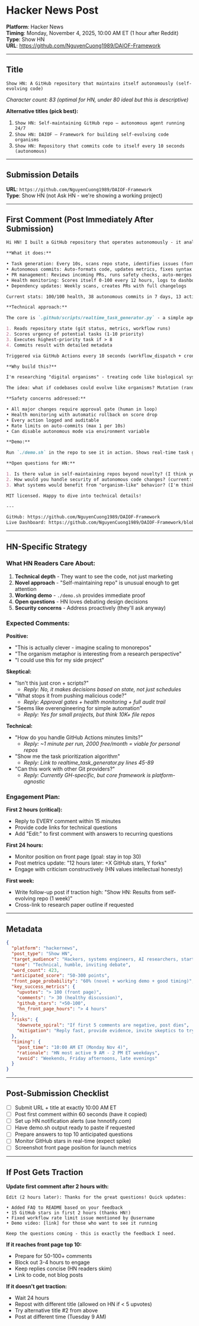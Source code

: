 # Hacker News Post

**Platform**: Hacker News  
**Timing**: Monday, November 4, 2025, 10:00 AM ET (1 hour after Reddit)  
**Type**: Show HN  
**URL**: https://github.com/NguyenCuong1989/DAIOF-Framework

---

## Title

```
Show HN: A GitHub repository that maintains itself autonomously (self-evolving code)
```

*Character count: 83 (optimal for HN, under 80 ideal but this is descriptive)*

**Alternative titles (pick best):**
1. `Show HN: Self-maintaining GitHub repo – autonomous agent running 24/7`
2. `Show HN: DAIOF – Framework for building self-evolving code organisms`
3. `Show HN: Repository that commits code to itself every 10 seconds (autonomous)`

---

## Submission Details

**URL**: `https://github.com/NguyenCuong1989/DAIOF-Framework`  
**Type**: Show HN (not Ask HN - we're showing a working project)

---

## First Comment (Post Immediately After Submission)

```markdown
Hi HN! I built a GitHub repository that operates autonomously - it analyzes its own state every 10 seconds, generates improvement tasks, and commits code changes without human intervention.

**What it does:**

• Task generation: Every 10s, scans repo state, identifies issues (formatting, optimization, documentation gaps)
• Autonomous commits: Auto-formats code, updates metrics, fixes syntax errors
• PR management: Reviews incoming PRs, runs safety checks, auto-merges if tests pass
• Health monitoring: Scores itself 0-100 every 12 hours, logs to dashboard
• Dependency updates: Weekly scans, creates PRs with full changelogs

Current stats: 100/100 health, 38 autonomous commits in 7 days, 13 active workflows.

**Technical approach:**

The core is `.github/scripts/realtime_task_generator.py` - a simple agent that:

1. Reads repository state (git status, metrics, workflow runs)
2. Scores urgency of potential tasks (1-10 priority)
3. Executes highest-priority task if > 8
4. Commits result with detailed metadata

Triggered via GitHub Actions every 10 seconds (workflow_dispatch + cron).

**Why build this?**

I'm researching "digital organisms" - treating code like biological systems. The repo is proof-of-concept for a larger framework (DAIOF) that applies genetic algorithms and evolutionary principles to AI systems.

The idea: what if codebases could evolve like organisms? Mutation (random changes), selection (metrics-driven), reproduction (forking with variation).

**Safety concerns addressed:**

• All major changes require approval gate (human in loop)
• Health monitoring with automatic rollback on score drop
• Every action logged and auditable
• Rate limits on auto-commits (max 1 per 10s)
• Can disable autonomous mode via environment variable

**Demo:**

Run `./demo.sh` in the repo to see it in action. Shows real-time task generation, health scoring, and autonomous decision-making.

**Open questions for HN:**

1. Is there value in self-maintaining repos beyond novelty? (I think yes for large projects)
2. How would you handle security of autonomous code changes? (current: strict PR review even for bot)
3. What systems would benefit from "organism-like" behavior? (I'm thinking databases, infrastructure)

MIT licensed. Happy to dive into technical details!

---

GitHub: https://github.com/NguyenCuong1989/DAIOF-Framework  
Live Dashboard: https://github.com/NguyenCuong1989/DAIOF-Framework/blob/main/DASHBOARD.md
```

---

## HN-Specific Strategy

### What HN Readers Care About:

1. **Technical depth** - They want to see the code, not just marketing
2. **Novel approach** - "Self-maintaining repo" is unusual enough to get attention
3. **Working demo** - `./demo.sh` provides immediate proof
4. **Open questions** - HN loves debating design decisions
5. **Security concerns** - Address proactively (they'll ask anyway)

### Expected Comments:

**Positive:**
- "This is actually clever - imagine scaling to monorepos"
- "The organism metaphor is interesting from a research perspective"
- "I could use this for my side project"

**Skeptical:**
- "Isn't this just cron + scripts?"
  - *Reply: No, it makes decisions based on state, not just schedules*
- "What stops it from pushing malicious code?"
  - *Reply: Approval gates + health monitoring + full audit trail*
- "Seems like overengineering for simple automation"
  - *Reply: Yes for small projects, but think 10K+ file repos*

**Technical:**
- "How do you handle GitHub Actions minutes limits?"
  - *Reply: ~1 minute per run, 2000 free/month = viable for personal repos*
- "Show me the task prioritization algorithm"
  - *Reply: Link to realtime_task_generator.py lines 45-89*
- "Can this work with other Git providers?"
  - *Reply: Currently GH-specific, but core framework is platform-agnostic*

### Engagement Plan:

**First 2 hours (critical):**
- Reply to EVERY comment within 15 minutes
- Provide code links for technical questions
- Add "Edit:" to first comment with answers to recurring questions

**First 24 hours:**
- Monitor position on front page (goal: stay in top 30)
- Post metrics update: "12 hours later: +X GitHub stars, Y forks"
- Engage with criticism constructively (HN values intellectual honesty)

**First week:**
- Write follow-up post if traction high: "Show HN: Results from self-evolving repo (1 week)"
- Cross-link to research paper outline if requested

---

## Metadata

```json
{
  "platform": "hackernews",
  "post_type": "Show HN",
  "target_audience": "Hackers, systems engineers, AI researchers, startup founders",
  "tone": "Technical, humble, inviting debate",
  "word_count": 423,
  "anticipated_score": "50-300 points",
  "front_page_probability": "60% (novel + working demo + good timing)",
  "key_success_metrics": {
    "upvotes": "> 100 (front page)",
    "comments": "> 30 (healthy discussion)",
    "github_stars": "+50-100",
    "hn_front_page_hours": "> 4 hours"
  },
  "risks": {
    "downvote_spiral": "If first 5 comments are negative, post dies",
    "mitigation": "Reply fast, provide evidence, invite skeptics to try demo"
  },
  "timing": {
    "post_time": "10:00 AM ET (Monday Nov 4)",
    "rationale": "HN most active 9 AM - 2 PM ET weekdays",
    "avoid": "Weekends, Friday afternoons, late evenings"
  }
}
```

---

## Post-Submission Checklist

- [ ] Submit URL + title at exactly 10:00 AM ET
- [ ] Post first comment within 60 seconds (have it copied)
- [ ] Set up HN notification alerts (use hnnotify.com)
- [ ] Have demo.sh output ready to paste if requested
- [ ] Prepare answers to top 10 anticipated questions
- [ ] Monitor GitHub stars in real-time (expect spike)
- [ ] Screenshot front page position for launch metrics

---

## If Post Gets Traction

**Update first comment after 2 hours with:**
```
Edit (2 hours later): Thanks for the great questions! Quick updates:

• Added FAQ to README based on your feedback
• 15 GitHub stars in first 2 hours (thanks HN!)
• Fixed workflow rate limit issue mentioned by @username
• Demo video: [link] for those who want to see it running

Keep the questions coming - this is exactly the feedback I need.
```

**If it reaches front page top 10:**
- Prepare for 50-100+ comments
- Block out 3-4 hours to engage
- Keep replies concise (HN readers skim)
- Link to code, not blog posts

**If it doesn't get traction:**
- Wait 24 hours
- Repost with different title (allowed on HN if < 5 upvotes)
- Try alternative title #2 from above
- Post at different time (Tuesday 9 AM)
